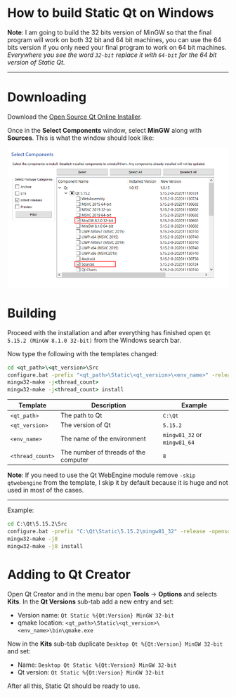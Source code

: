
# How to build Static Qt on Windows

**Note**: I am going to build the 32 bits version of MinGW so that the final program will work on both 32 bit and 64 bit machines, you can use the 64 bits version if you only need your final program to work on 64 bit machines.
*Everywhere you see the word `32-bit` replace it with `64-bit` for the 64 bit version of Static Qt.*

---

# Downloading
Download the [Open Source Qt Online Installer](https://www.qt.io/download).

Once in the **Select Components** window, select **MinGW** along with **Sources**.
This is what the window should look like:

<img src="https://raw.githubusercontent.com/TheGameratorT/TheGameratorT.github.io/master/qt_static/pkg_select.png" alt="Select Components window"/>

# Building
Proceed with the installation and after everything has finished open `Qt 5.15.2 (MinGW 8.1.0 32-bit)` from the Windows search bar.

Now type the following with the templates changed:
```cmd
cd <qt_path>\<qt_version>\Src
configure.bat -prefix "<qt_path>\Static\<qt_version>\<env_name>" -release -opensource -confirm-license -static -static-runtime -opengl desktop -skip qtwebengine -nomake examples -nomake tests
mingw32-make -j<thread_count>
mingw32-make -j<thread_count> install
```

| Template         | Description                           | Example                      |
|------------------|---------------------------------------|------------------------------|
| `<qt_path>`      | The path to Qt                        | `C:\Qt`                      |
| `<qt_version>`   | The version of Qt                     | `5.15.2`                     |
| `<env_name>`     | The name of the environment           | `mingw81_32` or `mingw81_64` |
| `<thread_count>` | The number of threads of the computer | `8`                          |

**Note**: If you need to use the Qt WebEngine module remove `-skip qtwebengine` from the template, I skip it by default because it is huge and not used in most of the cases.

---

Example:
```cmd
cd C:\Qt\5.15.2\Src
configure.bat -prefix "C:\Qt\Static\5.15.2\mingw81_32" -release -opensource -confirm-license -static -static-runtime -opengl desktop -skip qtwebengine -nomake examples -nomake tests
mingw32-make -j8
mingw32-make -j8 install
```

# Adding to Qt Creator
Open Qt Creator and in the menu bar open **Tools** -> **Options** and selects **Kits**.
In the **Qt Versions** sub-tab add a new entry and set:
 - Version name: `Qt Static %{Qt:Version} MinGW 32-bit`
 - qmake location: `<qt_path>\Static\<qt_version>\<env_name>\bin\qmake.exe`

Now in the **Kits** sub-tab duplicate `Desktop Qt %{Qt:Version} MinGW 32-bit` and set:
 - Name: `Desktop Qt Static %{Qt:Version} MinGW 32-bit`
 - Qt version: `Qt Static %{Qt:Version} MinGW 32-bit`

After all this, Static Qt should be ready to use.
